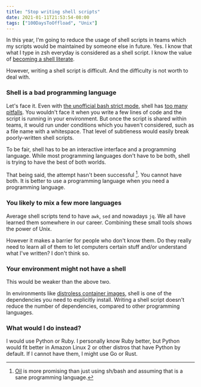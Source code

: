 ```yaml
---
title: "Stop writing shell scripts"
date: 2021-01-11T21:53:54-08:00
tags: ["100DaysToOffload", "Unix"]
---
```

In this year, I'm going to reduce the usage of shell scripts in teams which my scripts would be maintained by someone else in future. Yes. I know that what I type in zsh everyday is considered as a shell script. I know the value of [becoming a shell literate](https://drewdevault.com/2020/12/12/Shell-literacy.html).

However, writing a shell script is difficult. And the difficulty is not worth to deal with.

### Shell is a bad programming language

Let's face it. Even with [the unofficial bash strict mode](http://redsymbol.net/articles/unofficial-bash-strict-mode/), shell has [too many pitfalls](https://mywiki.wooledge.org/BashPitfalls). You wouldn't face it when you write a few lines of code and the script is running in your environment. But once the script is shared within teams, it would run under conditions which you haven't considered, such as a file name with a whitespace. That level of subtleness would easily break poorly-written shell scripts.

To be fair, shell has to be an interactive interface and a programming language. While most programming languages don't have to be both, shell is trying to have the best of both worlds.

That being said, the attempt hasn't been successful [^OIL]. You cannot have both. It is better to use a programming language when you need a programming language.

### You likely to mix a few more languages

Average shell scripts tend to have `awk`, `sed` and nowadays `jq`. We all have learned them somewhere in our career. Combining these small tools shows the power of Unix.

However it makes a barrier for people who don't know them. Do they really need to learn all of them to let computers certain stuff and/or understand what I've written? I don't think so.

### Your environment might not have a shell

This would be weaker than the above two.

In environments like [distroless container images](https://github.com/GoogleContainerTools/distroless), shell is one of the dependencies you need to explicitly install. Writing a shell script doesn't reduce the number of dependencies, compared to other programming languages.

### What would I do instead?

I would use Python or Ruby. I personally know Ruby better, but Python would fit better in Amazon Linux 2 or other distros that have Python by default. If I cannot have them, I might use Go or Rust.

[^OIL]: [Oil](https://www.oilshell.org/) is more promising than just using sh/bash and assuming that is a sane programming language.